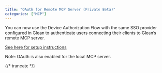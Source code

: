 ```yaml
---
title: "OAuth for Remote MCP Server (Private Beta)"
categories: ["MCP"]
---
```


You can now use the Device Authorization Flow with the same SSO provider configured in Glean to authenticate users connecting their clients to Glean’s remote MCP server.

[See here for setup instructions](../guides/mcp/#configuration)

Note: OAuth is also enabled for the local MCP server.

{/* truncate */}